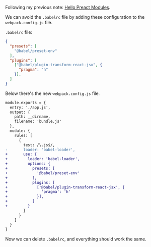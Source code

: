 Following my previous note: [Hello Preact Modules](/notes/hello-preact-modules).

We can avoid the `.babelrc` file by adding these configuration to the `webpack.config.js` file.

`.babelrc` file:

```json
{
  "presets": [
    "@babel/preset-env"
  ],
  "plugins": [
    ["@babel/plugin-transform-react-jsx", {
      "pragma": "h"
    }],
  ]
}
```

Below there's the new `webpack.config.js` file.

```diff
module.exports = {
  entry: './app.js',
  output: {
    path: __dirname,
    filename: 'bundle.js'
  },
  module: {
    rules: [
      {
        test: /\.js$/,
-       loader: 'babel-loader',
+       use: {
+         loader: 'babel-loader',
+         options: {
+           presets: [
+             '@babel/preset-env'
+           ],
+           plugins: [
+             ['@babel/plugin-transform-react-jsx', {
+               'pragma': 'h'
+             }],
+           ]
+         }
        }
      }
    ]
  }
}
```

Now we can delete `.babelrc`, and everything should work the same.